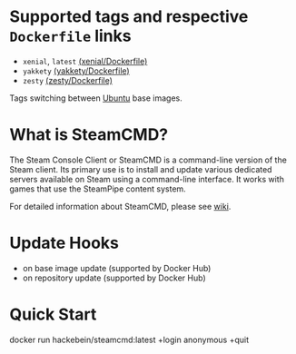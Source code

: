 # Supported tags and respective `Dockerfile` links

* `xenial`, `latest` [(xenial/Dockerfile)](https://github.com/Hackebein/docker-steamcmd/blob/master/xenial/Dockerfile)
* `yakkety` [(yakkety/Dockerfile)](https://github.com/Hackebein/docker-steamcmd/blob/master/yakkety/Dockerfile)
* `zesty` [(zesty/Dockerfile)](https://github.com/Hackebein/docker-steamcmd/blob/master/zesty/Dockerfile)

Tags switching between [Ubuntu](https://hub.docker.com/r/library/ubuntu/) base images.

# What is SteamCMD?

The Steam Console Client or SteamCMD is a command-line version of the Steam client. Its primary use is to install and update various dedicated servers available on Steam using a command-line interface. It works with games that use the SteamPipe content system.

For detailed information about SteamCMD, please see [wiki](https://developer.valvesoftware.com/wiki/SteamCMD).

# Update Hooks

* on base image update (supported by Docker Hub)
* on repository update (supported by Docker Hub)

# Quick Start

docker run hackebein/steamcmd:latest +login anonymous +quit
